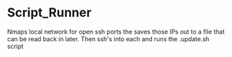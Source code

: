 # Script_Runner
Nmaps local network for open ssh ports the saves those IPs out to a file that can be read back in later. Then ssh's into each and runs the .update.sh script
